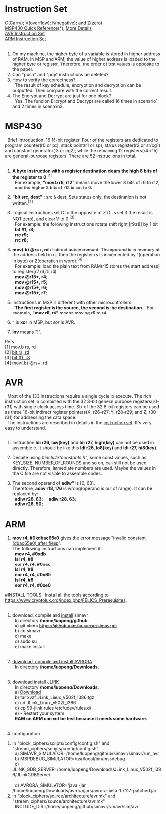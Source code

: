 # Instruction Set
C(Carry); V(overflow); N(negative); and Z(zero)<br>
<a href="http://www.ece.utep.edu/courses/web3376/Links_files/MSP430%20Quick%20Reference.pdf" target="_blank">MSP430 Quick Reference(*)</a>, <a href="http://mspgcc.sourceforge.net/manual/book1.html" target="_blank">More Details</a><br>
<a href="http://www.atmel.com/images/atmel-0856-avr-instruction-set-manual.pdf" target="_blank">AVR Instruction Set</a><br>
<a href="http://infocenter.arm.com/help/topic/com.arm.doc.qrc0001m/QRC0001_UAL.pdf" target="_blank">ARM Instruction Set</a><br><br>
1. On my machine, the higher byte of a variable is stored in higher address of RAM. In MSP and ARM, the value of higher address is loaded to the higher byte of register. Therefore, the order of test values is opposite to the paper.<br>
2. Can "push" and "pop" instructions be deleted?<br>
3. How to verify the correctness?<br>
&nbsp;&nbsp;The result of key schedule, encryption and decryption can be outputted. Then compare with the correct result.<br>
4. The Encrypt and Decrypt are just for one block?<br>
&nbsp;&nbsp;Yes. The funcion Encrypt and Decrypt are called 16 times in scenario1 and 2 times in scenario2.<br>

# MSP430
&nbsp;&nbsp;Brief Introduction: 16 16-bit register. Four of the registers are dedicated to program counter(r0 or pc), stack point(r1 or sp), status register(r2 or sr/cg1) and constant generator(r3 or cg2), while the remaining 12 registers(r4-r15) are general-purpose registers. There are 52 instructions in total.<br><br>

1. <b>A byte instruction with a register destination clears the high 8 bits of the register to 0</b>.<sup>[1]</sup><br>
&nbsp;&nbsp;For example, <b>"mov.b r6, r12"</b> means move the lower 8 bits of r6 to r12,<br>
&nbsp;&nbsp;and the higher 8 bits of r12 is set to 0.<br>

2. <b>"bit src, dest"</b> : src & dest; Sets status only, the destination is not written.<sup>[2]</sup><br>

3. Logical instructions set C to the opposite of Z (C is set if the result is NOT zero), and clear V to 0.<sup>[3]</sup><br>
&nbsp;&nbsp;For example: the following instructions rotate shift right [r9:r8] by 1 bit<br>
&nbsp;&nbsp;<b>bit	#1,	r8;</b><br>
&nbsp;&nbsp;<b>rrc	r9;</b><br>
&nbsp;&nbsp;<b>rrc	r8;</b><br>

4. <b>mov(.b) @rs+, rd</b> : Indirect autoincrement. The operand is in memory at the address held in rs, then the register rs is incremented by 1(operation in byte) or 2(operation in word).<sup>[4]</sup><br>
&nbsp;&nbsp;For example: load the plain text from RAM(r15 stores the start address) to register[r7,r6,r5,r4]<br>
&nbsp;&nbsp;<b>mov    @r15+,    r4;</b><br>
&nbsp;&nbsp;<b>mov    @r15+,    r5;</b><br>
&nbsp;&nbsp;<b>mov    @r15+,    r6;</b><br>
&nbsp;&nbsp;<b>mov    @r15+,    r7;</b><br>

5. Instructions in MSP is different with other microcontrollers.<br>
&nbsp;&nbsp;<b>The first register is the source, the second is the destination.</b>
&nbsp;&nbsp;For example, <b>"mov r5, r4"</b> means moving r5 to r4.

6. ^ is <b>xor</b> in MSP, but <i>eor</i> is AVR.<br>

7. <b>inv</b> means "!".<br>

Refs<br>
[1] <a href="http://mspgcc.sourceforge.net/manual/x214.html" target="_blank">mov.b rs, rd</a><br>
[2] <a href="http://mspgcc.sourceforge.net/manual/x223.html" target="_blank">bit rs, rd</a><br>
[3] <a href="http://mspgcc.sourceforge.net/manual/x82.html" target="_blank">bit	#1,	r8</a><br>
[4] <a href="http://www.ece.utep.edu/courses/web3376/Links_files/MSP430%20Quick%20Reference.pdf" target="_blank">mov(.b) @rs+, rd</a><br>

# AVR
&nbsp;&nbsp;Most of the 133 instructions require a single cycle to execute. The rich instruction set in combimed with the 32 8-bit general purpose registers(r0-r31) with single clock access time. Six of the 32 8-bit registers can be used as three 16-bit indirect register pointers(X, r26-r27; Y, r28-r29; and Z, r30-r31) for addressing the data space.<br>
&nbsp;&nbsp;The instructions are described in details in the <a href="http://www.atmel.com/images/atmel-0856-avr-instruction-set-manual.pdf" target="_blank">instruction set</a>. It's very easy to understand.<br><br>

1. Instruction <b>ldi r26, low(key)</b> and <b>ldi r27, high(key)</b> can not be used in assemble c. It should be like this <b>ldi r26, lo8(key)</b> and <b>ldi r27, hi8(key)</b>.<br>

2. Despite using <i>#include"constants.h"</i>, some const values, such as KEY_SIZE, NUMBER_OF_ROUNDS and so on, can still not be used directly. Therefore, immediate numbers are used. Maybe the values in the C file are not visible to assemble codes.<br>

3. The second operand of <b>adiw"</b> is [0, 63]. <br>
Therefore, <b>adiw r18, 176</b> is wrong(operand is out of range). It can be replaced by:<br>
&nbsp;&nbsp;<b>adiw r28, 63;&nbsp;&nbsp;</b>
&nbsp;&nbsp;<b>adiw r28, 63;</b><br>
&nbsp;&nbsp;<b>adiw r28, 50;</b><br>

# ARM
1. <b>mov r4, #0xdbac65e0</b> gives the error message "<a href="http://stackoverflow.com/questions/10261300/invalid-constant-after-fixup" target="_blank">invalid constant (dbac65e0) after fieup</a>".<br>
The following instructions can implement it:<br>
&nbsp;&nbsp;<b>mov r4, #0xdb</b><br>
&nbsp;&nbsp;<b>lsl r4, #8</b><br>
&nbsp;&nbsp;<b>eor r4, r4, #0xac</b><br>
&nbsp;&nbsp;<b>lsl r4, #8</b><br>
&nbsp;&nbsp;<b>eor r4, r4, #0x65</b><br>
&nbsp;&nbsp;<b>lsl r4, #8</b><br>
&nbsp;&nbsp;<b>eor r4, r4, #0xe0</b><br>

#INSTALL TOOLS
&nbsp;&nbsp;Install all the tools according to <a href="https://www.cryptolux.org/index.php/FELICS_Prerequisites" target="_blank">https://www.cryptolux.org/index.php/FELICS_Prerequisites</a>.<br><br>
1. download, compile and <a href=" https://github.com/buserror-uk/simavr/blob/master/doc/manual/manual.pdf?raw=true" target="_blank">install</a> simavr<br>
&nbsp;&nbsp;In directory <b>/home/luopeng/github</b>.<br>
&nbsp;&nbsp;a) git clone https://github.com/buserror/simavr.git<br>
&nbsp;&nbsp;b) cd simavr<br>
&nbsp;&nbsp;c) make<br>
&nbsp;&nbsp;d) sudo su<br>
&nbsp;&nbsp;e) make install<br><br>

2. <a href="https://www.cryptolux.org/index.php/FELICS_Avrora_patch" target="_blank">download, compile and install AVRORA</a><br>
&nbsp;&nbsp;In directory <b>/home/luopeng/Downloads</b>.<br><br>

3. download install JLINK<br>
&nbsp;&nbsp;In directory <b>/home/luopeng/Downloads</b>.<br>
&nbsp;&nbsp;a) <a href="https://www.segger.com/jlink-software.html" target="_blank">Download</a><br>
&nbsp;&nbsp;b) tar xvzf JLink_Linux_V502f_i386.tgz<br>
&nbsp;&nbsp;c) cd JLink_Linux_V502f_i386<br>
&nbsp;&nbsp;d) cp 99-jlink.rules /etc/udev/rules.d/<br>
&nbsp;&nbsp;e) - Restart your system<br>
&nbsp;&nbsp;<b>RAM on ARM can not be test because it needs some hardware.</b><br><br>

4. configuration<br>
1) in "block_ciphers/scripts/config/config.sh" and "stream_ciphers/scripts/config/config.sh"<br>
&nbsp;&nbsp;a) SIMAVR_SIMULATOR=/home/luopeng/github/simavr/simavr/run_avr<br>
&nbsp;&nbsp;b) MSPDEBUG_SIMULATOR=/usr/local/bin/mspdebug<br>
&nbsp;&nbsp;c) JLINK_GDB_SERVER=/home/luopeng/Downloads/JLink_Linux_V502f_i386/JLinkGDBServer<br><br>
&nbsp;&nbsp;d) AVRORA_SIMULATOR='java -jar /home/luopeng/Downloads/avrora/jars/avrora-beta-1.7.117-patched.jar'<br>	
2) in "block_ciphers/source/architecture/avr.mk" and "stream_ciphers/source/architecture/avr.mk"<br>
&nbsp;&nbsp;INCLUDE_DIR=/home/luopeng/github/simavr/simavr/sim/avr<br>
